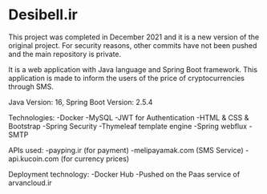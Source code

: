 # Desibell.ir

This project was completed in December 2021 and it is a new version of the original project. For security reasons, other commits have not been pushed and the main repository is private.

It is a web application with Java language and Spring Boot framework. This application is made to inform the users of the price of cryptocurrencies through SMS.

Java Version: 16, Spring Boot Version: 2.5.4

Technologies:
-Docker
-MySQL
-JWT for Authentication
-HTML & CSS & Bootstrap
-Spring Security
-Thymeleaf template engine
-Spring webflux
-SMTP

APIs used:
-payping.ir (for payment)
-melipayamak.com (SMS Service)
-api.kucoin.com (for currency prices)

Deployment technology:
-Docker Hub
-Pushed on the Paas service of arvancloud.ir
